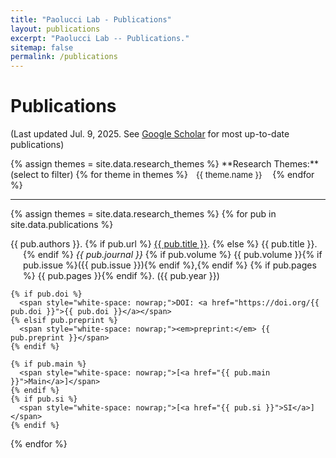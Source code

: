 ```yaml
---
title: "Paolucci Lab - Publications"
layout: publications
excerpt: "Paolucci Lab -- Publications."
sitemap: false
permalink: /publications
---
```

<!-- Custom CSS -->
<style>
  .hanging-indent {
    margin-left: 20px;
    text-indent: -20px;
  }
  .btn-xs {
    padding: 2px 5px;
    font-size: 9px;
    line-height: 1.5;
    border-radius: 3px;
    border: none;
    box-shadow: none;
    background-color: #0059b3; /* Bootstrap primary color */
    color: white;
  }
  .btn-xs:hover, .btn-xs:focus, .btn-xs:active {
    background-color: #011f4b; /* Darker shade of primary color */
    box-shadow: none;
  }
  .badge-pill-custom {
      margin-left: 5px;
      border-radius: 10rem;
      padding: 0.18em 0.6em;
      font-size: 13px;
  }
  .filter-button {
      margin-right: 5px;
      cursor: pointer;
  }
</style>

<!-- START OF PAGE -->
# Publications

(Last updated Jul. 9, 2025. See [Google Scholar](https://scholar.google.com/citations?hl=en&user=2gZgq68AAAAJ&view_op=list_works&sortby=pubdate) for most up-to-date publications)

<!-- Display all possible research themes as filter buttons -->
<p>
  {% assign themes = site.data.research_themes %}
  **Research Themes:** (select to filter)
  {% for theme in themes %}<span class="badge badge-pill badge-pill-custom filter-button" data-theme="{{ theme.name }}" data-color="{{ theme.color }}" data-darker-color="{{ theme.darker_color }}" style="background-color: {{ theme.color }}">{{ theme.name }}</span>
  {% endfor %}
</p>

---

<!-- Display all publications -->
{% assign themes = site.data.research_themes %}
{% for pub in site.data.publications %}
<!-- Citations -->
<div class="publication-item" data-themes="{{ pub.themes | join: ',' }}">
  <p class="hanging-indent">
    {{ pub.authors }}.
    {% if pub.url %}
      <a href="{{ pub.url }}" style="white-space: nowrap;">{{ pub.title }}</a>.
    {% else %}
      {{ pub.title }}.
    {% endif %}
    <em>{{ pub.journal }}</em>
    {% if pub.volume %} {{ pub.volume }}{% if pub.issue %}({{ pub.issue }}){% endif %},{% endif %}
    {% if pub.pages %} {{ pub.pages }}{% endif %}.
    ({{ pub.year }})
    
    {% if pub.doi %}
      <span style="white-space: nowrap;">DOI: <a href="https://doi.org/{{ pub.doi }}">{{ pub.doi }}</a></span>
    {% elsif pub.preprint %}
      <span style="white-space: nowrap;"><em>preprint:</em> {{ pub.preprint }}</span>
    {% endif %}
    
    {% if pub.main %}
      <span style="white-space: nowrap;">[<a href="{{ pub.main }}">Main</a>]</span>
    {% endif %}
    {% if pub.si %}
      <span style="white-space: nowrap;">[<a href="{{ pub.si }}">SI</a>]</span>
    {% endif %}
  </p>
</div>
{% endfor %}

<!-- JavaScript for filtering publications -->
<script>
  document.addEventListener("DOMContentLoaded", function() {
    const filterButtons = document.querySelectorAll('.filter-button');
    const publicationItems = document.querySelectorAll('.publication-item');

    filterButtons.forEach(button => {
      const originalColor = button.getAttribute('data-color');
      const darkerColor = button.getAttribute('data-darker-color');

      // Log the colors to the console to verify correct retrieval
      console.log('Original Color:', originalColor);
      console.log('Darker Color:', darkerColor);

      button.addEventListener('click', function() {
        this.classList.toggle('active');
        if (this.classList.contains('active')) {
          this.style.backgroundColor = darkerColor;
        } else {
          this.style.backgroundColor = originalColor;
        }
        filterPublications();
      });
    });

    function filterPublications() {
      const activeThemes = Array.from(filterButtons)
                                .filter(btn => btn.classList.contains('active'))
                                .map(btn => btn.getAttribute('data-theme'));

      publicationItems.forEach(item => {
        const itemThemes = item.getAttribute('data-themes').split(',');

        if (activeThemes.length === 0 || activeThemes.every(theme => itemThemes.includes(theme))) {
          item.style.display = 'block';
        } else {
          item.style.display = 'none';
        }
      });
    }
  });
</script>
